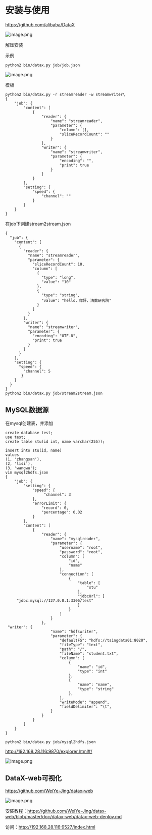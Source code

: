 # 安装与使用

https://github.com/alibaba/DataX

![image.png](https://cdn.nlark.com/yuque/0/2021/png/519413/1621494982555-d04ab997-5d04-4117-842a-ef57e91ecc1a.png)

解压安装

示例

```
python2 bin/datax.py job/job.json
```

![image.png](https://cdn.nlark.com/yuque/0/2021/png/519413/1621496393295-329a3d30-69ec-45cb-86f5-bda302f0e385.png)

模板

```
python2 bin/datax.py -r streamreader -w streamwriter\
{
    "job": {
        "content": [
            {
                "reader": {
                    "name": "streamreader", 
                    "parameter": {
                        "column": [], 
                        "sliceRecordCount": ""
                    }
                }, 
                "writer": {
                    "name": "streamwriter", 
                    "parameter": {
                        "encoding": "", 
                        "print": true
                    }
                }
            }
        ], 
        "setting": {
            "speed": {
                "channel": ""
            }
        }
    }
}
```



在job下创建stream2stream.json

```
{
  "job": {
    "content": [
      {
        "reader": {
          "name": "streamreader",
          "parameter": {
            "sliceRecordCount": 10,
            "column": [
              {
                "type": "long",
                "value": "10"
              },
              {
                "type": "string",
                "value": "hello，你好，清数研究院"
              }
            ]
          }
        },
        "writer": {
          "name": "streamwriter",
          "parameter": {
            "encoding": "UTF-8",
            "print": true
          }
        }
      }
    ],
    "setting": {
      "speed": {
        "channel": 5
       }
    }
  }
}
python2 bin/datax.py job/stream2stream.json
```









## MySQL数据源

在mysql创建表，并添加

```
create database test;
use test;
create table stu(id int, name varchar(255));

insert into stu(id, name)
values
(1, 'zhangsan'),
(2, 'lisi'),
(3, 'wangwu');
vim mysql2hdfs.json
{
    "job": {
        "setting": {
            "speed": {
                 "channel": 3
            },
            "errorLimit": {
                "record": 0,
                "percentage": 0.02
            }
        },
        "content": [
            {
                "reader": {
                    "name": "mysqlreader",
                    "parameter": {
                        "username": "root",
                        "password": "root",
                        "column": [
                            "id",
                            "name"
                        ],
                        "connection": [
                            {
                                "table": [
                                    "stu"
                                ],
                                "jdbcUrl": [
     "jdbc:mysql://127.0.0.1:3306/test"
                                ]
                            }
                        ]
                    }
                },
 "writer": {
                    "name": "hdfswriter",
                    "parameter": {
                        "defaultFS": "hdfs://tsingdata01:8020",
                        "fileType": "text",
                        "path": "/",
                        "fileName": "student.txt",
                        "column": [
                            {
                                "name": "id",
                                "type": "int"
                            },
                            {
                                "name": "name",
                                "type": "string"
                            },
                        ],
                        "writeMode": "append",
                        "fieldDelimiter": "\t",
                    }
                }
            }
        ]
    }
}
```



```
python2 bin/datax.py job/mysql2hdfs.json
```

http://192.168.28.116:9870/explorer.html#/

![image.png](https://cdn.nlark.com/yuque/0/2021/png/519413/1621504220044-a61aa850-0bde-433f-87ba-9051aaa0b391.png)

## DataX-web可视化

https://github.com/WeiYe-Jing/datax-web

![image.png](https://cdn.nlark.com/yuque/0/2021/png/519413/1621495031834-d0e8af70-31aa-4b79-8001-a5ead7d76af5.png)

安装教程：https://github.com/WeiYe-Jing/datax-web/blob/master/doc/datax-web/datax-web-deploy.md



访问：http://192.168.28.116:9527/index.html